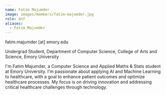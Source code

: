 ```yaml
---
name: Fatim Majumder
image: images/members/fatim-majumder.jpg
role: dnf
aliases:
  - Fatim Majumder
---
```


fatim.majumder [at] emory.edu

Undergrad Student, Department of Computer Science, College of Arts and Science, Emory University

I'm Fatim Majumder, a Computer Science and Applied Maths & Stats student at Emory University. I'm passionate about applying AI and Machine Learning to healthcare, with a goal to enhance patient outcomes and optimize healthcare processes. My focus is on driving innovation and addressing critical healthcare challenges through technology.
